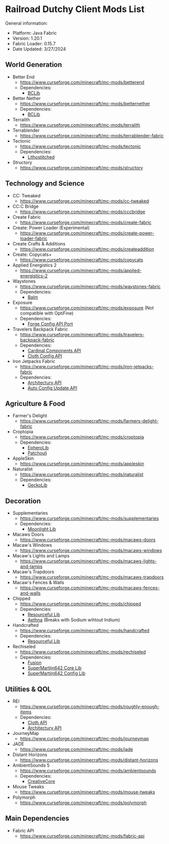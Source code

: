 # Railroad Dutchy Client Mods List

General information:
- Platform: Java Fabric
- Version: 1.20.1
- Fabric Loader: 0.15.7
- Date Updated: 3/27/2024

## World Generation
- Better End
  - https://www.curseforge.com/minecraft/mc-mods/betterend
  - Dependencies:
    - [BCLib](https://www.curseforge.com/minecraft/mc-mods/bclib)
- Better Nether
  - https://www.curseforge.com/minecraft/mc-mods/betternether
  - Dependencies:
    - [BCLib](https://www.curseforge.com/minecraft/mc-mods/bclib)
- Terralith
  - https://www.curseforge.com/minecraft/mc-mods/terralith
- Terrablender
  - https://www.curseforge.com/minecraft/mc-mods/terrablender-fabric
- Tectonic
  - https://www.curseforge.com/minecraft/mc-mods/tectonic
  - Dependencies:
    - [Lithostitched](https://www.curseforge.com/minecraft/mc-mods/lithostitched)
- Structory
  - https://www.curseforge.com/minecraft/mc-mods/structory

## Technology and Science
- CC: Tweaked
  - https://www.curseforge.com/minecraft/mc-mods/cc-tweaked
- CC:C Bridge
  - https://www.curseforge.com/minecraft/mc-mods/cccbridge
- Create Fabric
  - https://www.curseforge.com/minecraft/mc-mods/create-fabric
- Create: Power Loader (Experimental)
  - https://www.curseforge.com/minecraft/mc-mods/create-power-loader-fabric
- Create Crafts & Additions
  - https://www.curseforge.com/minecraft/mc-mods/createaddition
- Create: Copycats+
  - https://www.curseforge.com/minecraft/mc-mods/copycats
- Applied Energistics 2
  - https://www.curseforge.com/minecraft/mc-mods/applied-energistics-2
- Waystones
  - https://www.curseforge.com/minecraft/mc-mods/waystones-fabric
  - Dependencies:
    - [Balm](https://www.curseforge.com/minecraft/mc-mods/balm-fabric)
- Exposure
  - https://www.curseforge.com/minecraft/mc-mods/exposure (Not compatible with OptiFine)
  - Dependencies:
    - [Forge Config API Port](https://www.curseforge.com/minecraft/mc-mods/forge-config-api-port-fabric)
- Travelers Backpack Fabric
  - https://www.curseforge.com/minecraft/mc-mods/travelers-backpack-fabric
  - Dependencies:
    - [Cardinal Components API](https://www.curseforge.com/minecraft/mc-mods/cardinal-components-api)
    - [Cloth Config API](https://www.curseforge.com/minecraft/mc-mods/cloth-config)
- Iron Jetpacks Fabric
  - https://www.curseforge.com/minecraft/mc-mods/iron-jetpacks-fabric
  - Dependencies:
    - [Architectury API](https://www.curseforge.com/minecraft/mc-mods/architectury-api)
    - [Auto Config Update API](https://www.curseforge.com/minecraft/mc-mods/auto-config-updated-api)
## Agriculture & Food
- Farmer's Delight
  - https://www.curseforge.com/minecraft/mc-mods/farmers-delight-fabric
- Croptopia
  - https://www.curseforge.com/minecraft/mc-mods/croptopia
  - Dependencies:
    - [EpheroLib](https://www.curseforge.com/minecraft/mc-mods/epherolib)
    - [Patchouli](https://www.curseforge.com/minecraft/mc-mods/patchouli-fabric)
- AppleSkin
  - https://www.curseforge.com/minecraft/mc-mods/appleskin
- Naturalist
  - https://www.curseforge.com/minecraft/mc-mods/naturalist
  - Dependencies:
    - [GeckoLib](https://www.curseforge.com/minecraft/mc-mods/geckolib)
## Decoration
- Supplementaries
  - https://www.curseforge.com/minecraft/mc-mods/supplementaries
  - Dependencies:
    - [Moonlight Lib](https://www.curseforge.com/minecraft/mc-mods/selene)
- Macaws Doors
  - https://www.curseforge.com/minecraft/mc-mods/macaws-doors
- Macaw's Windows
  - https://www.curseforge.com/minecraft/mc-mods/macaws-windows
- Macaw's Lights and Lamps
  - https://www.curseforge.com/minecraft/mc-mods/macaws-lights-and-lamps
- Macaw's Trapdoors
  - https://www.curseforge.com/minecraft/mc-mods/macaws-trapdoors
- Macaw's Fences & Walls
  - https://www.curseforge.com/minecraft/mc-mods/macaws-fences-and-walls
- Chipped
  - https://www.curseforge.com/minecraft/mc-mods/chipped
  - Dependencies:
    - [Resourceful Lib](https://www.curseforge.com/minecraft/mc-mods/resourceful-lib)
    - [Aethna](https://www.curseforge.com/minecraft/mc-mods/athena) (Breaks with Sodium wihtout Indium)
- Handcrafted
  - https://www.curseforge.com/minecraft/mc-mods/handcrafted
  - Dependencies:
    - [Resourceful Lib](https://www.curseforge.com/minecraft/mc-mods/resourceful-lib)
- Rechiseled
  - https://www.curseforge.com/minecraft/mc-mods/rechiseled
  - Dependencies:
    - [Fusion](https://www.curseforge.com/minecraft/mc-mods/fusion-connected-textures)
    - [SuperMartijn642 Core Lib](https://www.curseforge.com/minecraft/mc-mods/supermartijn642s-core-lib)
    - [SuperMartijn642 Config Lib](https://www.curseforge.com/minecraft/mc-mods/supermartijn642s-config-lib)
## Utilities & QOL
- REI
  - https://www.curseforge.com/minecraft/mc-mods/roughly-enough-items
  - Dependencies:
    - [Cloth API](https://www.curseforge.com/minecraft/mc-mods/cloth-config)
    - [Architectury API](https://www.curseforge.com/minecraft/mc-mods/architectury-api)
- JourneyMap
  - https://www.curseforge.com/minecraft/mc-mods/journeymap
- JADE
  - https://www.curseforge.com/minecraft/mc-mods/jade
- Distant Horizons
  - https://www.curseforge.com/minecraft/mc-mods/distant-horizons
- AmbientSounds 5
  - https://www.curseforge.com/minecraft/mc-mods/ambientsounds
  - Dependencies:
    - [CreativeCore](https://www.curseforge.com/minecraft/mc-mods/creativecore)
- Mouse Tweaks
  - https://www.curseforge.com/minecraft/mc-mods/mouse-tweaks
- Polymorph
  - https://www.curseforge.com/minecraft/mc-mods/polymorph

## Main Dependencies
- Fabric API
  - https://www.curseforge.com/minecraft/mc-mods/fabric-api